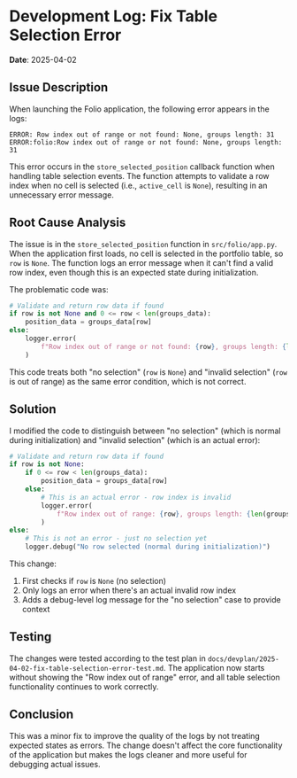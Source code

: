 # Development Log: Fix Table Selection Error

**Date**: 2025-04-02

## Issue Description

When launching the Folio application, the following error appears in the logs:

```
ERROR: Row index out of range or not found: None, groups length: 31
ERROR:folio:Row index out of range or not found: None, groups length: 31
```

This error occurs in the `store_selected_position` callback function when handling table selection events. The function attempts to validate a row index when no cell is selected (i.e., `active_cell` is `None`), resulting in an unnecessary error message.

## Root Cause Analysis

The issue is in the `store_selected_position` function in `src/folio/app.py`. When the application first loads, no cell is selected in the portfolio table, so `row` is `None`. The function logs an error message when it can't find a valid row index, even though this is an expected state during initialization.

The problematic code was:

```python
# Validate and return row data if found
if row is not None and 0 <= row < len(groups_data):
    position_data = groups_data[row]
else:
    logger.error(
        f"Row index out of range or not found: {row}, groups length: {len(groups_data)}"
    )
```

This code treats both "no selection" (`row` is `None`) and "invalid selection" (`row` is out of range) as the same error condition, which is not correct.

## Solution

I modified the code to distinguish between "no selection" (which is normal during initialization) and "invalid selection" (which is an actual error):

```python
# Validate and return row data if found
if row is not None:
    if 0 <= row < len(groups_data):
        position_data = groups_data[row]
    else:
        # This is an actual error - row index is invalid
        logger.error(
            f"Row index out of range: {row}, groups length: {len(groups_data)}"
        )
else:
    # This is not an error - just no selection yet
    logger.debug("No row selected (normal during initialization)")
```

This change:
1. First checks if `row` is `None` (no selection)
2. Only logs an error when there's an actual invalid row index
3. Adds a debug-level log message for the "no selection" case to provide context

## Testing

The changes were tested according to the test plan in `docs/devplan/2025-04-02-fix-table-selection-error-test.md`. The application now starts without showing the "Row index out of range" error, and all table selection functionality continues to work correctly.

## Conclusion

This was a minor fix to improve the quality of the logs by not treating expected states as errors. The change doesn't affect the core functionality of the application but makes the logs cleaner and more useful for debugging actual issues.
